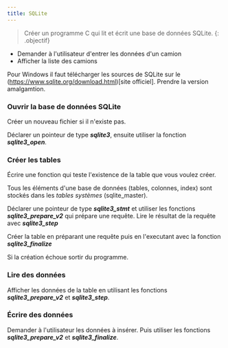 ```yaml
---
title: SQLite
---
```


> Créer un programme C qui lit et écrit une base de données SQLite.
{: .objectif}

- Demander à l'utilisateur d'entrer les données d'un camion
- Afficher la liste des camions

Pour Windows il faut télécharger les sources de SQLite sur le (https://www.sqlite.org/download.html)[site officiel]. Prendre la version amalgamtion.

### Ouvrir la base de données SQLite

Créer un nouveau fichier si il n'existe pas.

Déclarer un pointeur de type ***sqlite3***, ensuite utiliser la fonction ***sqlite3_open***.


### Créer les tables 

Écrire une fonction qui teste l'existence de la table que vous voulez créer.

Tous les éléments d'une base de données (tables, colonnes, index) sont stockés dans les *tables systèmes* (sqlite_master).

Déclarer une pointeur de type ***sqlite3_stmt*** et utiliser les fonctions ***sqlite3_prepare_v2*** qui prépare une requête.
Lire le résultat de la requête avec ***sqlite3_step***

Créer la table en préparant une requête puis en l'executant avec la fonction ***sqlite3_finalize***

Si la création échoue sortir du programme.


### Lire des données

Afficher les données de la table en utilisant les fonctions ***sqlite3_prepare_v2*** et ***sqlite3_step***.


### Écrire des données

Demander à l'utilisateur les données à insérer. Puis utiliser les fonctions ***sqlite3_prepare_v2*** et ***sqlite3_finalize***.
